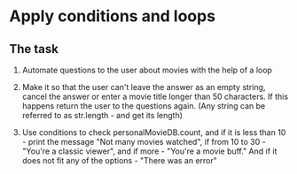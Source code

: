 # Apply conditions and loops

## The task

1) Automate questions to the user about movies with the help of a loop

2) Make it so that the user can't leave the answer as an empty string,
cancel the answer or enter a movie title longer than 50 characters. If this happens 
return the user to the questions again. (Any string can be referred to as 
str.length - and get its length)

3) Use conditions to check personalMovieDB.count, and if it is less than 10 - print the message
"Not many movies watched", if from 10 to 30 - "You're a classic viewer", and if more - 
"You're a movie buff." And if it does not fit any of the options - "There was an error"


